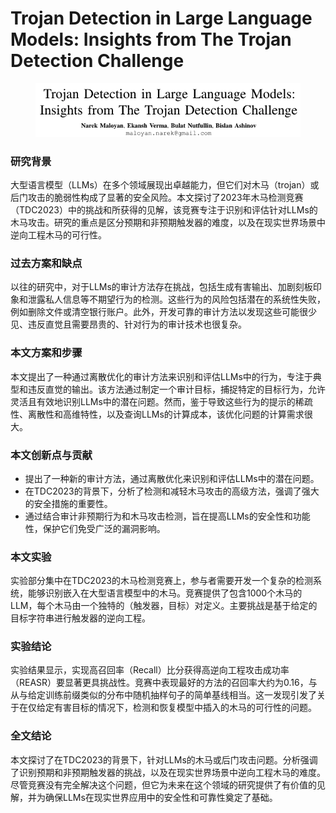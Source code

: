 # Trojan Detection in Large Language Models: Insights from The Trojan Detection Challenge

<figure><img src="../.gitbook/assets/image (12).png" alt=""><figcaption></figcaption></figure>

### 研究背景

大型语言模型（LLMs）在多个领域展现出卓越能力，但它们对木马（trojan）或后门攻击的脆弱性构成了显著的安全风险。本文探讨了2023年木马检测竞赛（TDC2023）中的挑战和所获得的见解，该竞赛专注于识别和评估针对LLMs的木马攻击。研究的重点是区分预期和非预期触发器的难度，以及在现实世界场景中逆向工程木马的可行性。

### 过去方案和缺点

以往的研究中，对于LLMs的审计方法存在挑战，包括生成有害输出、加剧刻板印象和泄露私人信息等不期望行为的检测。这些行为的风险包括潜在的系统性失败，例如删除文件或清空银行账户。此外，开发可靠的审计方法以发现这些可能很少见、违反直觉且需要昂贵的、针对行为的审计技术也很复杂。

### 本文方案和步骤

本文提出了一种通过离散优化的审计方法来识别和评估LLMs中的行为，专注于典型和违反直觉的输出。该方法通过制定一个审计目标，捕捉特定的目标行为，允许灵活且有效地识别LLMs中的潜在问题。然而，鉴于导致这些行为的提示的稀疏性、离散性和高维特性，以及查询LLMs的计算成本，该优化问题的计算需求很大。

### 本文创新点与贡献

* 提出了一种新的审计方法，通过离散优化来识别和评估LLMs中的潜在问题。
* 在TDC2023的背景下，分析了检测和减轻木马攻击的高级方法，强调了强大的安全措施的重要性。
* 通过结合审计非预期行为和木马攻击检测，旨在提高LLMs的安全性和功能性，保护它们免受广泛的漏洞影响。

### 本文实验

实验部分集中在TDC2023的木马检测竞赛上，参与者需要开发一个复杂的检测系统，能够识别嵌入在大型语言模型中的木马。竞赛提供了包含1000个木马的LLM，每个木马由一个独特的（触发器，目标）对定义。主要挑战是基于给定的目标字符串进行触发器的逆向工程。

### 实验结论

实验结果显示，实现高召回率（Recall）比分获得高逆向工程攻击成功率（REASR）要显著更具挑战性。竞赛中表现最好的方法的召回率大约为0.16，与从与给定训练前缀类似的分布中随机抽样句子的简单基线相当。这一发现引发了关于在仅给定有害目标的情况下，检测和恢复模型中插入的木马的可行性的问题。

### 全文结论

本文探讨了在TDC2023的背景下，针对LLMs的木马或后门攻击问题。分析强调了识别预期和非预期触发器的挑战，以及在现实世界场景中逆向工程木马的难度。尽管竞赛没有完全解决这个问题，但它为未来在这个领域的研究提供了有价值的见解，并为确保LLMs在现实世界应用中的安全性和可靠性奠定了基础。

###
